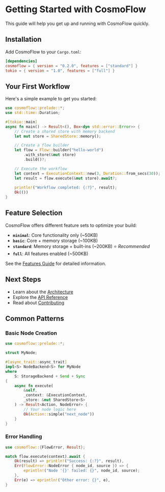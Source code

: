 # Getting Started with CosmoFlow

This guide will help you get up and running with CosmoFlow quickly.

## Installation

Add CosmoFlow to your `Cargo.toml`:

```toml
[dependencies]
cosmoflow = { version = "0.2.0", features = ["standard"] }
tokio = { version = "1.0", features = ["full"] }
```

## Your First Workflow

Here's a simple example to get you started:

```rust
use cosmoflow::prelude::*;
use std::time::Duration;

#[tokio::main]
async fn main() -> Result<(), Box<dyn std::error::Error>> {
    // Create a shared store with memory backend
    let mut store = SharedStore::memory();

    // Create a flow builder
    let flow = Flow::builder("hello-world")
        .with_store(&mut store)
        .build()?;

    // Execute the workflow
    let context = ExecutionContext::new(3, Duration::from_secs(30));
    let result = flow.execute(&mut store).await?;
    
    println!("Workflow completed: {:?}", result);
    Ok(())
}
```

## Feature Selection

CosmoFlow offers different feature sets to optimize your build:

- **`minimal`**: Core functionality only (~50KB)
- **`basic`**: Core + memory storage (~100KB)
- **`standard`**: Memory storage + built-ins (~200KB) ⭐ *Recommended*
- **`full`**: All features enabled (~500KB)

See the [Features Guide](features.md) for detailed information.

## Next Steps

- Learn about the [Architecture](architecture.md)
- Explore the [API Reference](https://docs.rs/cosmoflow)
- Read about [Contributing](../CONTRIBUTING.md)

## Common Patterns

### Basic Node Creation

```rust
use cosmoflow::prelude::*;

struct MyNode;

#[async_trait::async_trait]
impl<S> NodeBackend<S> for MyNode 
where 
    S: StorageBackend + Send + Sync 
{
    async fn execute(
        &self, 
        _context: &ExecutionContext, 
        _store: &mut SharedStore<S>
    ) -> Result<Action, NodeError> {
        // Your node logic here
        Ok(Action::simple("next_node"))
    }
}
```

### Error Handling

```rust
use cosmoflow::{FlowError, Result};

match flow.execute(context).await {
    Ok(result) => println!("Success: {:?}", result),
    Err(FlowError::NodeError { node_id, source }) => {
        eprintln!("Node '{}' failed: {}", node_id, source);
    },
    Err(e) => eprintln!("Other error: {}", e),
}
```